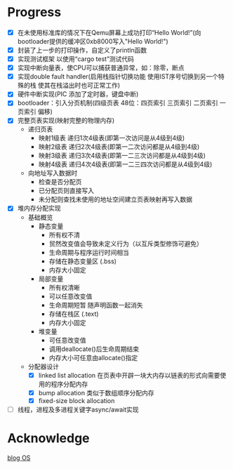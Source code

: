 # Progress
- [X] 在未使用标准库的情况下在Qemu屏幕上成功打印“Hello World!”(向bootloader提供的缓冲区0xb8000写入"Hello World!")
- [X] 封装了上一步的打印操作，自定义了println函数
- [X] 实现测试框架 以使用“cargo test”测试代码
- [X] 实现中断向量表，使CPU可以捕获普通异常，如：除零，断点
- [X] 实现double fault handler(启用栈指针切换功能 使用IST序号切换到另一个特殊的栈 使其在栈溢出时也可正常工作)
- [X] 硬件中断实现(PIC 添加了定时器，键盘中断)
- [X] bootloader：引入分页机制(四级页表 48位：四页索引 三页索引 二页索引 一页索引 偏移)
- [X] 完整页表实现(映射完整的物理内存)
    - 递归页表
        - 映射1级表 递归1次4级表(即第一次访问是从4级到4级)
        - 映射2级表 递归2次4级表(即第一二次访问都是从4级到4级)
        - 映射3级表 递归3次4级表(即第一二三次访问都是从4级到4级)
        - 映射4级表 递归4次4级表(即第一二三四次访问都是从4级到4级)
    - 向地址写入数据时
        - 检查是否分配页
        - 已分配页则直接写入
        - 未分配则查找未使用的地址空间建立页表映射再写入数据
- [X] 堆内存分配实现
    - 基础概览
        - 静态变量
            - 所有权不清
            - 贸然改变值会导致未定义行为（以互斥类型修饰可避免）
            - 生命周期与程序运行时间相当
            - 存储在静态变量区 (.bss)
            - 内存大小固定
        - 局部变量
            - 所有权清晰
            - 可以任意改变值
            - 生命周期短暂 随声明函数一起消失
            - 存储在栈区 (.text)
            - 内存大小固定
        - 堆变量
            - 可任意改变值
            - 调用deallocate()后生命周期结束
            - 内存大小可任意由allocate()指定
    - 分配器设计
        - [X] linked list allocation 在页表中开辟一块大内存以链表的形式向需要使用的程序分配内存
        - [X] bump allocation 类似于数组顺序分配内存
        - [X] fixed-size block allocation 
- [ ] 线程，进程及多进程关键字async/await实现

# Acknowledge
[blog OS](https://os.phil-opp.com/)
